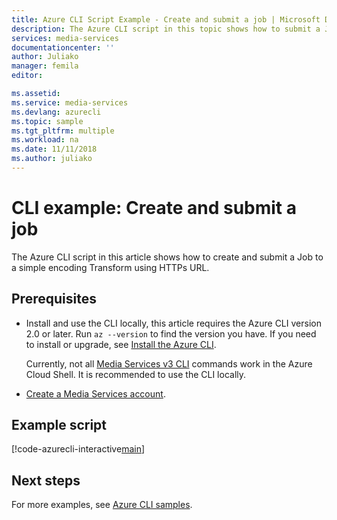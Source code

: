 ```yaml
---
title: Azure CLI Script Example - Create and submit a job | Microsoft Docs
description: The Azure CLI script in this topic shows how to submit a Job to a simple encoding Transform using HTTPs URL.
services: media-services
documentationcenter: ''
author: Juliako
manager: femila
editor: 

ms.assetid:
ms.service: media-services
ms.devlang: azurecli
ms.topic: sample
ms.tgt_pltfrm: multiple
ms.workload: na
ms.date: 11/11/2018
ms.author: juliako
---
```


# CLI example: Create and submit a job

The Azure CLI script in this article shows how to create and submit a Job to a simple encoding Transform using HTTPs URL.

## Prerequisites 

- Install and use the CLI locally, this article requires the Azure CLI version 2.0 or later. Run `az --version` to find the version you have. If you need to install or upgrade, see [Install the Azure CLI](/cli/azure/install-azure-cli). 

    Currently, not all [Media Services v3 CLI](https://aka.ms/ams-v3-cli-ref) commands work in the Azure Cloud Shell. It is recommended to use the CLI locally.

- [Create a Media Services account](../create-account-cli-how-to.md).

## Example script

[!code-azurecli-interactive[main](../../../../cli_scripts/media-services/create-jobs/Create-Jobs.sh "Create and submit jobs")]

## Next steps

For more examples, see [Azure CLI samples](../cli-samples.md).
